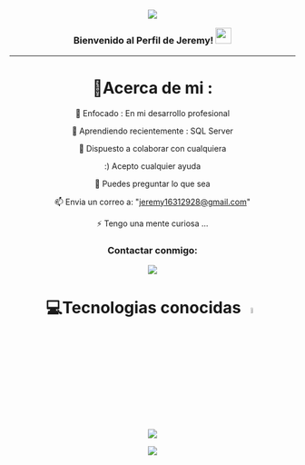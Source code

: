 <h3 align="center">

![](https://capsule-render.vercel.app/api?type=waving&color=gradient&height=100&section=header)


  Bienvenido al Perfil de Jeremy!
  <img src="https://media.giphy.com/media/hvRJCLFzcasrR4ia7z/giphy.gif" width="28">
</h3>


---
<div align="center">
  
# 💫Acerca de mi :
🔭 Enfocado : En mi desarrollo profesional

🌱 Aprendiendo recientemente : SQL Server

  👯 Dispuesto a colaborar con cualquiera

  :) Acepto cualquier ayuda

  💬 Puedes preguntar lo que sea

  📫 Envia un correo a: "jeremy16312928@gmail.com"

  ⚡ Tengo una mente curiosa ...


<h3>Contactar conmigo:</h3>
<p>
<a href="https://www.linkedin.com/in/jeremy-antonio-s%C3%A1nchez-gal%C3%A1n-a07a91229/" target="blank"><img align="center" src="https://img.shields.io/badge/LinkedIn-0077B5?style=for-the-badge&logo=linkedin&logoColor=white"/></a>


# 💻Tecnologias conocidas <img src = "https://media2.giphy.com/media/QssGEmpkyEOhBCb7e1/giphy.gif?cid=ecf05e47a0n3gi1bfqntqmob8g9aid1oyj2wr3ds3mg700bl&rid=giphy.gif" width = 5%> 
  <a href="https://skillicons.dev">
    <img src="https://skillicons.dev/icons?i=py,css,html,javascript,sqlite,git,github,vscode,aws,gcp,figma&theme=light" />
  </a>








![](https://capsule-render.vercel.app/api?type=waving&color=gradient&height=100&section=footer)

</div>
